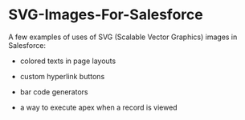 # SVG-Images-For-Salesforce

A few examples of uses of SVG (Scalable Vector Graphics) images in Salesforce:

* colored texts in page layouts

* custom hyperlink buttons

* bar code generators

* a way to execute apex when a record is viewed


